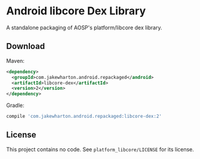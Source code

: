 Android libcore Dex Library
===========================

A standalone packaging of AOSP's platform/libcore dex library.


Download
--------

Maven:

```xml
<dependency>
  <groupId>com.jakewharton.android.repackaged</android>
  <artifactId>libcore-dex</artifactId>
  <version>2</version>
</dependency>
```

Gradle:

```groovy
compile 'com.jakewharton.android.repackaged:libcore-dex:2'
```


License
-------

This project contains no code. See `platform_libcore/LICENSE` for its license.
